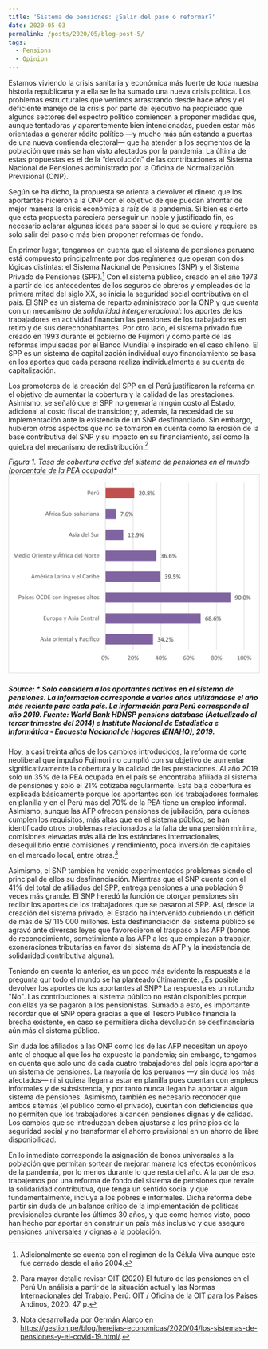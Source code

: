 ```yaml
---
title: 'Sistema de pensiones: ¿Salir del paso o reformar?'
date: 2020-05-03
permalink: /posts/2020/05/blog-post-5/
tags:
  - Pensions
  - Opinion
---
```



Estamos viviendo la crisis sanitaria y económica más fuerte de toda nuestra historia republicana y a ella se le ha sumado una nueva crisis política. Los problemas estructurales que venimos arrastrando desde hace años y el deficiente manejo de la crisis por parte del ejecutivo ha propiciado que algunos sectores del espectro político comiencen a proponer medidas que, aunque tentadoras y aparentemente bien intencionadas, pueden estar más orientadas a generar rédito político —y mucho más aún estando a puertas de una nueva contienda electoral— que ha atender a los segmentos de la población que más se han visto afectados por la pandemia. La última de estas propuestas es el de la “devolución” de las contribuciones al Sistema Nacional de Pensiones administrado por la Oficina de Normalización Previsional (ONP).

Según se ha dicho, la propuesta se orienta a devolver el dinero que los aportantes hicieron a la ONP con el objetivo de que puedan afrontar de mejor manera la crisis económica a raíz de la pandemia. Si bien es cierto que esta propuesta pareciera perseguir un noble y justificado fin, es necesario aclarar algunas ideas para saber si lo que se quiere y requiere es solo salir del paso o más bien proponer reformas de fondo.

En primer lugar, tengamos en cuenta que el sistema de pensiones peruano está compuesto principalmente por dos regímenes que operan con dos lógicas distintas: el Sistema Nacional de Pensiones (SNP) y el Sistema Privado de Pensiones (SPP).[^1] Con el sistema público, creado en el año 1973 a partir de los antecedentes de los seguros de obreros y empleados de la primera mitad del siglo XX, se inicia la seguridad social contributiva en el país. El SNP es un sistema de reparto administrado por la ONP y que cuenta con un mecanismo de *solidaridad intergeneracional*: los aportes de los trabajadores en actividad financian las pensiones de los trabajadores en retiro y de sus derechohabitantes. Por otro lado, el sistema privado fue creado en 1993 durante el gobierno de Fujimori y como parte de las reformas impulsadas por el Banco Mundial e inspirado en el caso chileno. El SPP es un sistema de capitalización individual cuyo financiamiento se basa en los aportes que cada persona realiza individualmente a su cuenta de capitalización.

Los promotores de la creación del SPP en el Perú justificaron la reforma en el objetivo de aumentar la cobertura y la calidad de las prestaciones. Asimismo, se señaló que el SPP no generaría ningún costo al Estado, adicional al costo fiscal de transición; y, además, la necesidad de su implementación ante la existencia de un SNP desfinanciado. Sin embargo, hubieron otros aspectos que no se tomaron en cuenta como la erosión de la base contributiva del SNP y su impacto en su financiamiento, así como la quiebra del mecanismo de redistribución.[^2]

**Figura 1. Tasa de cobertura activa del sistema de pensiones en el mundo* (porcentaje de la PEA ocupada)**
![Editing a markdown file for a talk](/images/post5graph1.png)
##### Source: * Solo considera a los aportantes activos en el sistema de pensiones. La información corresponde a varios años utilizándose el año más reciente para cada país. La información para Perú corresponde al año 2019. Fuente: World Bank HDNSP pensions database (Actualizado al tercer trimestre del 2014) e Instituto Nacional de Estadística e Informática - Encuesta Nacional de Hogares (ENAHO), 2019.

Hoy, a casi treinta años de los cambios introducidos, la reforma de corte neoliberal que impulsó Fujimori no cumplió con su objetivo de aumentar significativamente la cobertura y la calidad de las prestaciones. Al año 2019 solo un 35% de la PEA ocupada en el país se encontraba afiliada al sistema de pensiones y solo el 21% cotizaba regularmente. Esta baja cobertura es explicada básicamente porque los aportantes son los trabajadores formales en planilla y en el Perú más del 70% de la PEA tiene un empleo informal. Asimismo, aunque las AFP ofrecen pensiones de jubilación, para quienes cumplen los requisitos, más altas que en el sistema público, se han identificado otros problemas relacionados a la falta de una pensión mínima, comisiones elevadas más allá de los estándares internacionales, desequilibrio entre comisiones y rendimiento, poca inversión de capitales en el mercado local, entre otras.[^3]

Asimismo, el SNP también ha venido experimentados problemas siendo el principal de ellos su desfinanciación. Mientras que el SNP cuenta con el 41% del total de afiliados del SPP, entrega pensiones a una población 9 veces más grande. El SNP heredó la función de otorgar pensiones sin recibir los aportes de los trabajadores que se pasaron al SPP. Así, desde la creación del sistema privado, el Estado ha intervenido cubriendo un déficit de más de S/ 115 000 millones. Esta desfinanciación del sistema público se agravó ante diversas leyes que favorecieron el traspaso a las AFP (bonos de reconocimiento, sometimiento a las AFP a los que empiezan a trabajar, exoneraciones tributarias en favor del sistema de AFP y la inexistencia de solidaridad contributiva alguna).

Teniendo en cuenta lo anterior, es un poco más evidente la respuesta a la pregunta qur todo el mundo se ha planteado últimamente: ¿Es posible devolver los aportes de los aportantes al SNP? La respuesta es un rotundo "No". Las contribuciones al sistema público no están disponibles porque con ellas ya se pagaron a los pensionistas. Sumado a esto, es importante recordar que el SNP opera gracias a que el Tesoro Público financia la brecha existente, en caso se permitiera dicha devolución se desfinanciaría aún más el sistema público.

Sin duda los afiliados a las ONP como los de las AFP necesitan un apoyo ante el choque al que los ha expuesto la pandemia; sin embargo, tengamos en cuenta que solo uno de cada cuatro trabajadores del país logra aportar a un sistema de pensiones. La mayoría de los peruanos —y sin duda los más afectados— ni si quiera llegan a estar en planilla pues cuentan con empleos informales y de subsistencia, y por tanto nunca llegan ha aportar a algún sistema de pensiones. Asimismo, también es necesario reconocer que ambos sitemas (el público como el privado), cuentan con deficiencias que no permiten que los trabajadores alcancen pensiones dignas y de calidad. Los cambios que se introduzcan deben ajustarse a los principios de la seguridad social y no transformar el ahorro previsional en un ahorro de libre disponibilidad.

En lo inmediato corresponde la asignación de bonos universales a la población que permitan sortear de mejorar manera los efectos económicos de la pandemia, por lo menos durante lo que resta del año. A la par de eso, trabajemos por una reforma de fondo del sistema de pensiones que revale la solidaridad contributiva, que tenga un sentido social y que fundamentalmente, incluya a los pobres e informales. Dicha reforma debe partir sin duda de un balance crítico de la implementación de políticas previsionales durante los últimos 30 años, y que como hemos visto, poco han hecho por aportar en construir un país más inclusivo y que asegure pensiones universales y dignas a la población.

[^1]: Adicionalmente se cuenta con el regimen de la Célula Viva aunque este fue cerrado desde el año 2004.

[^2]: Para mayor detalle revisar OIT (2020) El futuro de las pensiones en el Perú Un análisis a partir de la situación actual y las Normas Internacionales del Trabajo. Perú: OIT / Oficina de la OIT para los Países Andinos, 2020. 47 p.

[^3]: Nota desarrollada por Germán Alarco en https://gestion.pe/blog/herejias-economicas/2020/04/los-sistemas-de-pensiones-y-el-covid-19.html/.
